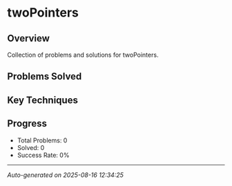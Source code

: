 # twoPointers

## Overview
Collection of problems and solutions for twoPointers.

## Problems Solved
<!-- This will be auto-updated -->

## Key Techniques
<!-- Common patterns and tricks for this topic -->

## Progress
- Total Problems: 0
- Solved: 0
- Success Rate: 0%

---
*Auto-generated on 2025-08-16 12:34:25*
